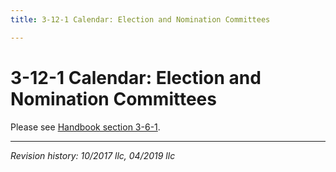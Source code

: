 ```yaml
---
title: 3-12-1 Calendar: Election and Nomination Committees

---
```


# 3-12-1 Calendar: Election and Nomination Committees

Please see [Handbook section 3-6-1](../03_Committees/03-06-01_calendar-election-nomination.html).

***

_Revision history: 10/2017 llc, 04/2019 llc_
